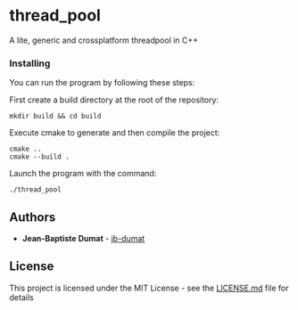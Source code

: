 # thread_pool
A lite, generic and crossplatform threadpool in C++

### Installing

You can run the program by following these steps:

First create a build directory at the root of the repository:
```
mkdir build && cd build
```

Execute cmake to generate and then compile the project:
```
cmake ..
cmake --build .
```

Launch the program with the command:

```
./thread_pool
```

## Authors

* **Jean-Baptiste Dumat** - [jb-dumat](https://github.com/jb-dumat)

## License

This project is licensed under the MIT License - see the [LICENSE.md](LICENSE.md) file for details
